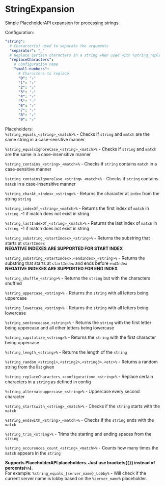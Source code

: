 # StringExpansion
Simple PlaceholderAPI expansion for processing strings.

Configuration:
```yaml
"string":
  # Character(s) used to separate the arguments
  "separator": "_"
  # Replace certain characters in a string when used with %string_replaceCharacters_<configuration>_<string>%
  "replaceCharacters":
    # Configuration name
    "small-numbers":
      # Characters to replace
      "0": "₀"
      "1": "₁"
      "2": "₂"
      "3": "₃"
      "4": "₄"
      "5": "₅"
      "6": "₆"
      "7": "₇"
      "8": "₈"
      "9": "₉"
```

Placeholders:  
  `%string_equals_<string>_<match>%` - Checks if `string` and `match` are the same string in a case-sensitive manner  
  
  `%string_equalsIgnoreCase_<string>_<match>%` - Checks if `string` and `match` are the same in a case-insensitive manner  
  
  `%string_contains_<string>_<match>%` - Checks if `string` contains `match` in a case-sensitive manner  
  
  `%string_containsIgnoreCase_<string>_<match>%` - Checks if `string` contains `match` in a case-insensitive manner  

  `%string_charAt_<index>_<string>%` - Returns the character at `index` from the string `string`  

  `%string_indexOf_<string>_<match>%` - Returns the first index of `match` in `string`. -1 if match does not exist in string  

  `%string_lastIndexOf_<string>_<match>%` - Returns the last index of `match` in `string`. -1 if match does not exist in string  

  `%string_substring_<startIndex>_<string>%` - Returns the substring that starts at `startIndex`  
  **NEGATIVE INDEXES ARE SUPPORTED FOR START INDEX**

  `%string_substring_<startIndex>,<endIndex>_<string>%` - Returns the substring that starts at `startIndex` and ends before `endIndex`  
  **NEGATIVE INDEXES ARE SUPPORTED FOR END INDEX**  
  
  `%string_shuffle_<string>%` - Returns the `string` but with the characters shuffled  
  
  `%string_uppercase_<string>%` - Returns the `string` with all letters being uppercase  
  
  `%string_lowercase_<string>%` - Returns the `string` with all letters being lowercase  

  `%string_sentencecase_<string>%` - Returns the `string` with the first letter being uppercase and all other letters being lowercase 

  `%string_capitalize_<string>%` - Returns the `string` with the first character being uppercase

  `%string_length_<string>%` - Returns the length of the `string`  
  
  `%string_random_<string1>,<string2>,<string3>,<etc>%` - Returns a random string from the list given  

  `%string_replaceCharacters_<configuration>_<string>%` - Replace certain characters in a `string` as defined in config
  
  `%string_alternateuppercase_<string>%` - Uppercase every second character

  `%string_startswith_<string>_<match>%` - Checks if the `string` starts with the `match`

  `%string_endswith_<string>_<match>%` - Checks if the `string` ends with the `match`

  `%string_trim_<string>%` - Trims the starting and ending spaces from the `string`

  `%string_occurences_count_<string>_<match>%` - Counts how many times the `match` appears in the `string`
  
  
  
  **Supports PlaceholderAPI placeholders. Just use brackets(`{}`) instead of percents(`%%`).**  
  For example: `%string_equals_{server_name}_Lobby%` - Will check if the current server name is lobby based on the `%server_name%` placeholder.
